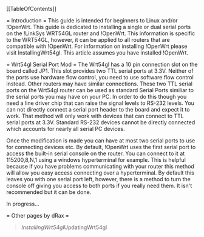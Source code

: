 \[\[TableOfContents\]\]

= Introduction = This guide is intended for beginners to Linux and/or
!OpenWrt. This guide is dedicated to installing a single or dual serial
ports on the !LinkSys WRT54GL router and !OpenWrt. This information is
specific to the WRT54GL, however, it can be applied to all routers that
are compatible with !OpenWrt. For information on installing !OpenWrt
please visit InstallingWrt54gl. This article assumes you have installed
!OpenWrt.

= Wrt54gl Serial Port Mod = The Wrt54gl has a 10 pin connection slot on
the board called JP1. This slot provides two TTL serial ports at 3.3V.
Neither of the ports use hardware flow control, you need to use software
flow control instead. Other routers may have similar connections. These
two TTL serial ports on the Wrt54gl router can be used as standard
Serial Ports similiar to the serial ports you may have on your PC. In
order to do this though you need a line driver chip that can raise the
signal levels to RS-232 levels. You can not directly connect a serial
port header to the board and expect it to work. That method will only
work with devices that can connect to TTL serial ports at 3.3V. Standard
RS-232 devices cannot be directly connected which accounts for nearly
all serial PC devices.

Once the modification is made you can have at most two serial ports to
use for connecting devices etc. By default, !OpenWrt uses the first
serial port to access the built-in serial console on the router. You can
connect to it at 115200,8,N,1 using a windows hyperterminal for example.
This is helpful because if you have problems communicating with your
router this method will allow you easy access connecting over a
hyperterminal. By default this leaves you with one serial port left,
however, there is a method to turn the console off giving you access to
both ports if you really need them. It isn't recommended but it can be
done.

In progress...

= Other pages by dRax =

> *InstallingWrt54gl*UpdatingWrt54gl
